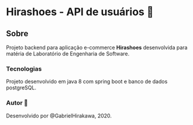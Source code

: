 # Hirashoes - API de usuários :shirt:

## Sobre
Projeto backend para aplicação e-commerce **Hirashoes** desenvolvida para matéria de Laboratório de Engenharia de Software.

### Tecnologias
Projeto desenvolvido em java 8 com spring boot e banco de dados postgreSQL.

### Autor :boy:
Desenvolvido por @GabrielHirakawa, 2020.

